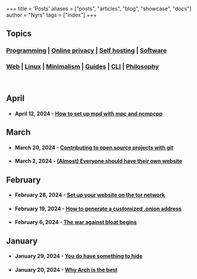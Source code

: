 +++
title = 'Posts'
aliases = ["posts", "articles", "blog", "showcase", "docs"] 
author = "Nyrs"
tags = ["index"]
+++

## Topics
### [Programming](/tags/programming) | [Online privacy](/tags/online-privacy) | [Self hosting](/tags/self-host) | [Software](/tags/software)
### [Web](/tags/web) | [Linux](/tags/linux) | [Minimalism](/tags/minimalism) | [Guides](/tags/guides) | [CLI](/tags/cli) | [Philosophy](/tags/philosophy)
&nbsp;
&nbsp;
## April
- #### **April 12, 2024** - [How to set up mpd with mpc and ncmpcpp](/posts/how-to-set-up-ncmpcpp)
## March
- #### **March 20, 2024** - [Contributing to open source projects with git](/posts/git-cheatsheet)
- #### **March 2, 2024** - [(Almost) Everyone should have their own website](/posts/everyone-should-have-a-website)

## February
- #### **February 28, 2024** - [Set up your website on the tor network](/posts/set-your-site-up-on-the-tor-network)
- #### **February 19, 2024** - [How to generate a customized .onion address](/posts/custom-onion)
- #### **February 6, 2024** - [The war against bloat begins](/posts/war-against-bloat-begins)

## January
- #### **January 29, 2024** - [You do have something to hide](/posts/you-have-something-to-hide)
- #### **January 20, 2024** - [Why Arch is the best](/posts/why-arch-is-the-best)
